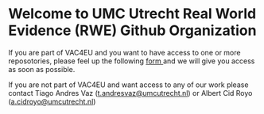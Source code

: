 # Welcome to UMC Utrecht Real World Evidence (RWE) Github Organization

If you are part of VAC4EU and you want to have access to one or more reposotories, please feel up the following <a href="https://vac4eu.sharepoint.com/:x:/r/sites/Toolbox/_layouts/15/Doc.aspx?sourcedoc=%7BD091D078-9202-439E-B0A1-93D65D5045E3%7D&file=Github%20UMCU%20RWE%20Acces%20List.xlsx&action=default&mobileredirect=true"> form </a> and we will give you access as soon as possible.

If you are not part of VAC4EU and want access to any of our work please contact Tiago Andres Vaz (t.andresvaz@umcutrecht.nl) or Albert Cid Royo (a.cidroyo@umcutrecht.nl)
